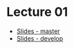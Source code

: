 # Lecture 01
* [Slides - master](https://gitpitch.com/FitIW/5?grs=github&t=white&p=Lectures%2FLecture_01#/)
* [Slides - develop](https://gitpitch.com/FitIW/5/Lecture01?grs=github&t=white&p=Lectures%2FLecture_01#/)
